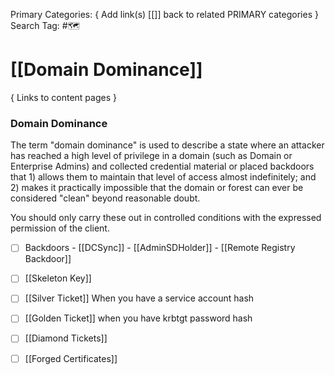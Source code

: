 Primary Categories: { Add link(s) [[]] back to related PRIMARY categories }
Search Tag: #🗺  

# [[Domain Dominance]]  
{ Links to content pages }

### Domain Dominance
The term "domain dominance" is used to describe a state where an attacker has reached a high level of privilege in a domain (such as Domain or Enterprise Admins) and collected credential material or placed backdoors that 1) allows them to maintain that level of access almost indefinitely; and 2) makes it practically impossible that the domain or forest can ever be considered "clean" beyond reasonable doubt.


You should only carry these out in controlled conditions with the expressed permission of the client.

- [ ] Backdoors
                - [[DCSync]]
                - [[AdminSDHolder]]
                - [[Remote Registry Backdoor]]
- [ ] [[Skeleton Key]]

- [ ] [[Silver Ticket]] When you have a service account hash

- [ ] [[Golden Ticket]] when you have krbtgt password hash

- [ ] [[Diamond Tickets]]

- [ ] [[Forged Certificates]]




